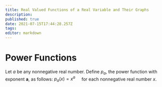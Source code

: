 ```yaml
---
title: Real Valued Functions of a Real Variable and Their Graphs
description: 
published: true
date: 2021-07-15T17:44:28.257Z
tags: 
editor: markdown
---
```


# Power Functions
Let $a$ be any nonnegative real number. Define $p_{a}$, the power function with exponent $\boldsymbol{a}$, as follows:
$p_{a}(x)=x^{a} \quad$ for each nonnegative real number $x$.